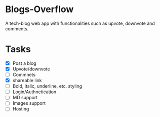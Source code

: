 # Blogs-Overflow
A tech-blog web app with functionalities such as upvote, downvote and comments.

# Tasks
- [x] Post a blog
- [x] Upvote/downvote
- [ ] Commnets
- [x] shareable link
- [ ] Bold, italic, underline, etc. styling
- [ ] Login/Authnetication
- [ ] MD support
- [ ] Images support
- [ ] Hosting
